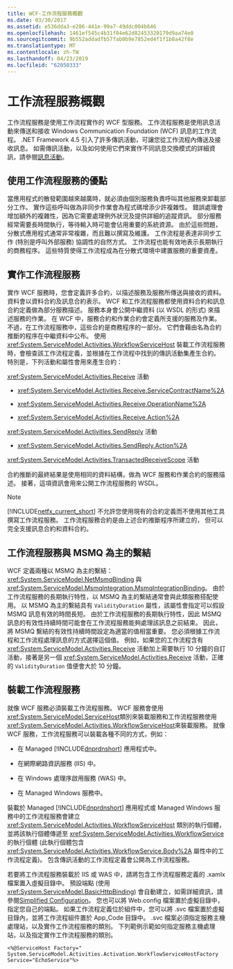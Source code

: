 ```yaml
---
title: WCF-工作流程服務概觀
ms.date: 03/30/2017
ms.assetid: e536dda3-e286-441e-99a7-49ddc004b646
ms.openlocfilehash: 1461ef545c4b31f84e62d82453320179d9aa74e0
ms.sourcegitcommit: 9b552addadfb57fab0b9e7852ed4f1f1b8a42f8e
ms.translationtype: MT
ms.contentlocale: zh-TW
ms.lasthandoff: 04/23/2019
ms.locfileid: "62050333"
---
```

# <a name="workflow-services-overview"></a>工作流程服務概觀

工作流程服務是使用工作流程實作的 WCF 型服務。 工作流程服務是使用訊息活動來傳送和接收 Windows Communication Foundation (WCF) 訊息的工作流程。 .NET Framework 4.5 引入了許多傳訊活動，可讓您從工作流程內傳送及接收訊息。 如需傳訊活動，以及如何使用它們來實作不同訊息交換模式的詳細資訊，請參閱[訊息活動](messaging-activities.md)。

## <a name="benefits-of-using-workflow-services"></a>使用工作流程服務的優點

當應用程式的散發範圍越來越廣時，就必須由個別服務負責呼叫其他服務來卸載部分工作。 實作這些呼叫做為非同步作業會為程式碼增添少許複雜性。 錯誤處理會增加額外的複雜性，因為它需要處理例外狀況及提供詳細的追蹤資訊。 部分服務經常需要長時間執行，等待輸入時可能會佔用重要的系統資源。 由於這些問題，分散式應用程式通常非常複雜，而且難以撰寫及維護。 工作流程是表達非同步工作 (特別是呼叫外部服務) 協調性的自然方式。 工作流程也能有效地表示長期執行的商務程序。 這些特質使得工作流程成為在分散式環境中建置服務的重要資產。

## <a name="implementing-a-workflow-service"></a>實作工作流程服務

實作 WCF 服務時，您會定義許多合約，以描述服務及服務所傳送與接收的資料。 資料會以資料合約及訊息合約表示。 WCF 和工作流程服務都使用資料合約和訊息合約定義做為部分服務描述。 服務本身會公開中繼資料 (以 WSDL 的形式) 來描述服務的作業。 在 WCF 中，服務合約和作業合約會定義所支援的服務及作業。 不過，在工作流程服務中，這些合約是商務程序的一部分。 它們會藉由名為合約推斷的程序在中繼資料中公布。 使用 <xref:System.ServiceModel.Activities.WorkflowServiceHost> 裝載工作流程服務時，會檢查該工作流程定義，並根據在工作流程中找到的傳訊活動集產生合約。 特別是，下列活動和屬性會用來產生合約：

<xref:System.ServiceModel.Activities.Receive> 活動

- <xref:System.ServiceModel.Activities.Receive.ServiceContractName%2A>

- <xref:System.ServiceModel.Activities.Receive.OperationName%2A>

- <xref:System.ServiceModel.Activities.Receive.Action%2A>

<xref:System.ServiceModel.Activities.SendReply> 活動

- <xref:System.ServiceModel.Activities.SendReply.Action%2A>

<xref:System.ServiceModel.Activities.TransactedReceiveScope> 活動

合約推斷的最終結果是使用相同的資料結構，做為 WCF 服務和作業合約的服務描述。 接著，這項資訊會用來公開工作流程服務的 WSDL。

> [!NOTE]
> [!INCLUDE[netfx_current_short](../../../../includes/netfx-current-short-md.md)] 不允許您使用現有的合約定義而不使用其他工具撰寫工作流程服務。 工作流程服務合約是由上述合約推斷程序所建立的， 但可以完全支援訊息合約和資料合約。

## <a name="workflow-services-and-msmq-based-bindings"></a>工作流程服務與 MSMQ 為主的繫結

WCF 定義兩種以 MSMQ 為主的繫結：<xref:System.ServiceModel.NetMsmqBinding> 與 <xref:System.ServiceModel.MsmqIntegration.MsmqIntegrationBinding>。  由於工作流程服務的長期執行特性，以 MSMQ 為主的繫結通常會與此類服務搭配使用。 以 MSMQ 為主的繫結具有 `ValidityDuration` 屬性，該屬性會指定可以假設 MSMQ 訊息有效的時間長短。 由於工作流程服務的長期執行特性，因此 MSMQ 訊息的有效性持續時間可能會在工作流程服務能夠處理該訊息之前結束。 因此，將 MSMQ 繫結的有效性持續時間設定為適當的值相當重要。 您必須根據工作流程和工作流程處理訊息的方式選擇這個值。 例如，如果您的工作流程含有 <xref:System.ServiceModel.Activities.Receive> 活動加上需要執行 10 分鐘的自訂活動，接著是另一個 <xref:System.ServiceModel.Activities.Receive> 活動，正確的 `ValidityDuration` 值便會大於 10 分鐘。

## <a name="hosting-a-workflow-service"></a>裝載工作流程服務

就像 WCF 服務必須裝載工作流程服務。 WCF 服務會使用<xref:System.ServiceModel.ServiceHost>類別來裝載服務和工作流程服務使用<xref:System.ServiceModel.Activities.WorkflowServiceHost>來裝載服務。 就像 WCF 服務，工作流程服務可以裝載各種不同的方式，例如：

- 在 Managed [!INCLUDE[dnprdnshort](../../../../includes/dnprdnshort-md.md)] 應用程式中。

- 在網際網路資訊服務 (IIS) 中。

- 在 Windows 處理序啟用服務 (WAS) 中。

- 在 Managed Windows 服務中。

裝載於 Managed [!INCLUDE[dnprdnshort](../../../../includes/dnprdnshort-md.md)] 應用程式或 Managed Windows 服務中的工作流程服務會建立 <xref:System.ServiceModel.Activities.WorkflowServiceHost> 類別的執行個體，並將該執行個體傳遞至 <xref:System.ServiceModel.Activities.WorkflowService> 的執行個體 (此執行個體包含 <xref:System.ServiceModel.Activities.WorkflowService.Body%2A> 屬性中的工作流程定義)。 包含傳訊活動的工作流程定義會公開為工作流程服務。

若要將工作流程服務裝載於 IIS 或 WAS 中，請將包含工作流程服務定義的 .xamlx 檔案置入虛擬目錄中。 預設端點 (使用<xref:System.ServiceModel.BasicHttpBinding>) 會自動建立，如需詳細資訊，請參閱[Simplified Configuration](../../../../docs/framework/wcf/simplified-configuration.md)。 您也可以將 Web.config 檔案置於虛擬目錄中，指定您自己的端點。 如果工作流程定義位於組件中，您可以將 .svc 檔案置於虛擬目錄內，並將工作流程組件置於 App_Code 目錄中。 .svc 檔案必須指定服務主機處理站，以及實作工作流程服務的類別。 下列範例示範如何指定服務主機處理站，以及指定實作工作流程服務的類別。

```
<%@ServiceHost Factory=" System.ServiceModel.Activities.Activation.WorkflowServiceHostFactory
Service="EchoService"%>
```